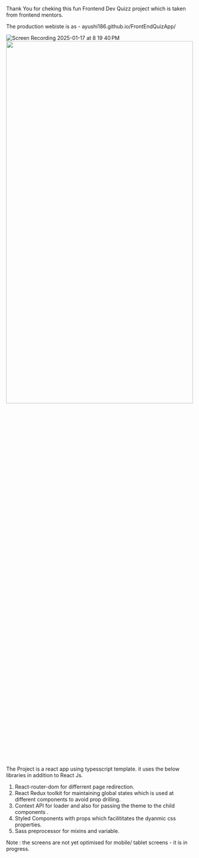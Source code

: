 Thank You for cheking this fun Frontend Dev Quizz project which is taken from frontend mentors.

The production webiste is as - ayushi186.github.io/FrontEndQuizApp/

![Screen Recording 2025-01-17 at 8 19 40 PM](https://github.com/user-attachments/assets/7c390122-9ae6-422c-9baa-2f9a87fba2d4)
 <img src="https://github.com/user-attachments/assets/7c390122-9ae6-422c-9baa-2f9a87fba2d4" width="100%" height="50%"/>
The Project is a react app using typesscript template.
it uses the below libraries in addition to React Js.

1. React-router-dom for differrent page redirection.
2. React Redux toolkit for maintaining global states which is used at different components to avoid prop drilling.
3. Context API for loader and also for passing the theme to the child components .
4. Styled Components with props which facilititates the dyanmic css properties.
5. Sass preprocessor for mixins and variable.

Note : the screens are not yet optimised for mobile/ tablet screens - it is in progress.


